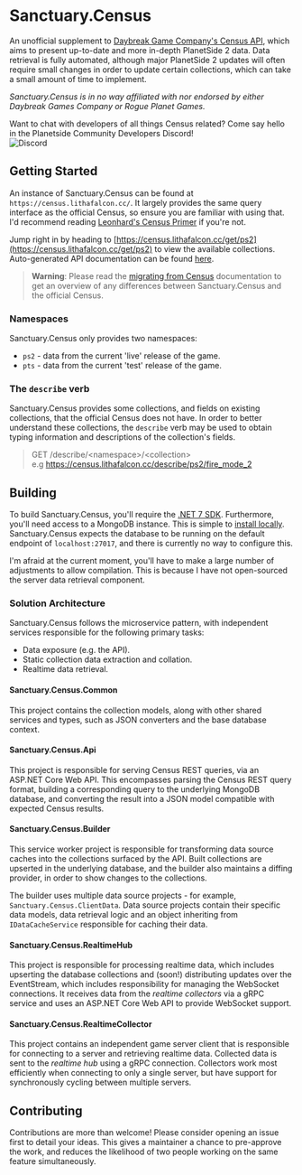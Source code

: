 ﻿# Sanctuary.Census

An unofficial supplement to [Daybreak Game Company's Census API](https://census.daybreakgames.com), which aims to present up-to-date and more
in-depth PlanetSide 2 data. Data retrieval is fully automated, although major PlanetSide 2 updates will often require small changes in order
to update certain collections, which can take a small amount of time to implement.

*Sanctuary.Census is in no way affiliated with nor endorsed by either Daybreak Games Company or Rogue Planet Games.*

Want to chat with developers of all things Census related? Come say hello in the Planetside Community Developers Discord!\
![Discord](https://img.shields.io/discord/1019343142471880775?color=blue&label=Planetside%20Community%20Developers&logo=discord&logoColor=%2302B4FF)

## Getting Started

An instance of Sanctuary.Census can be found at `https://census.lithafalcon.cc/`. It largely provides the same query interface
as the official Census, so ensure you are familiar with using that. I'd recommend reading
[Leonhard's Census Primer](https://github.com/leonhard-s/auraxium/wiki/Census-API-Primer) if you're not.

Jump right in by heading to [https://census.lithafalcon.cc/get/ps2](https://census.lithafalcon.cc/get/ps2) to view the available collections.
Auto-generated API documentation can be found [here](https://census.lithafalcon.cc/api-doc/index.html).

> **Warning**:
> Please read the [migrating from Census](docs/migrating-from-census.md) documentation to get an overview of any differences between
> Sanctuary.Census and the official Census.

### Namespaces

Sanctuary.Census only provides two namespaces:

- `ps2` - data from the current 'live' release of the game.
- `pts` - data from the current 'test' release of the game.

### The `describe` verb

Sanctuary.Census provides some collections, and fields on existing collections, that the official Census does not have.
In order to better understand these collections, the `describe` verb may be used to obtain typing information and
descriptions of the collection's fields.

> GET /describe/&lt;namespace&gt;/&lt;collection&gt;\
> e.g https://census.lithafalcon.cc/describe/ps2/fire_mode_2

## Building

To build Sanctuary.Census, you'll require the [.NET 7 SDK](https://dotnet.microsoft.com/en-us/download/dotnet/7.0).
Furthermore, you'll need access to a MongoDB instance. This is simple to [install locally](https://www.mongodb.com/docs/manual/installation/).
Sanctuary.Census expects the database to be running on the default endpoint of `localhost:27017`, and there is currently
no way to configure this.

I'm afraid at the current moment, you'll have to make a large number of adjustments to allow compilation.
This is because I have not open-sourced the server data retrieval component.

### Solution Architecture

Sanctuary.Census follows the microservice pattern, with independent services responsible for the following primary tasks:

- Data exposure (e.g. the API).
- Static collection data extraction and collation.
- Realtime data retrieval.

#### Sanctuary.Census.Common

This project contains the collection models, along with other shared services and types, such as JSON converters
and the base database context.

#### Sanctuary.Census.Api

This project is responsible for serving Census REST queries, via an ASP.NET Core Web API.
This encompasses parsing the Census REST query format, building a corresponding query to
the underlying MongoDB database, and converting the result into a JSON model compatible
with expected Census results.

#### Sanctuary.Census.Builder

This service worker project is responsible for transforming data source caches into the
collections surfaced by the API. Built collections are upserted in the underlying database,
and the builder also maintains a diffing provider, in order to show changes to the collections.

The builder uses multiple data source projects - for example, `Sanctuary.Census.ClientData`. Data source projects contain their
specific data models, data retrieval logic and an object inheriting from `IDataCacheService` responsible for caching their data.

#### Sanctuary.Census.RealtimeHub

This project is responsible for processing realtime data, which includes upserting the database collections and (soon!) distributing
updates over the EventStream, which includes responsibility for managing the WebSocket connections. It receives data from the
*realtime collectors* via a gRPC service and uses an ASP.NET Core Web API to provide WebSocket support.

#### Sanctuary.Census.RealtimeCollector

This project contains an independent game server client that is responsible for connecting to a server and retrieving realtime data.
Collected data is sent to the *realtime hub* using a gRPC connection. Collectors work most efficiently when connecting to only a single
server, but have support for synchronously cycling between multiple servers.

## Contributing

Contributions are more than welcome! Please consider opening an issue first to detail your ideas. This gives a maintainer a chance
to pre-approve the work, and reduces the likelihood of two people working on the same feature simultaneously.
